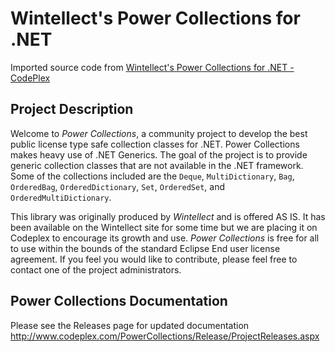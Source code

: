 # Wintellect's Power Collections for .NET #
Imported source code from [Wintellect's Power Collections for .NET - CodePlex](http://powercollections.codeplex.com/ "Wintellect's Power Collections for .NET - CodePlex")

## Project Description ##
Welcome to *Power Collections*, a community project to develop the best public license type safe collection classes for .NET. Power Collections makes heavy use of .NET Generics. The goal of the project is to provide generic collection classes that are not available in the .NET framework. Some of the collections included are the `Deque`, `MultiDictionary`, `Bag`, `OrderedBag`, `OrderedDictionary`, `Set`, `OrderedSet`, and `OrderedMultiDictionary`.

This library was originally produced by *Wintellect* and is offered AS IS. It has been available on the Wintellect site for some time but we are placing it on Codeplex to encourage its growth and use.
*Power Collections* is free for all to use within the bounds of the standard Eclipse End user license agreement. If you feel you would like to contribute, please feel free to contact one of the project administrators.

## Power Collections Documentation ##
Please see the Releases page for updated documentation <http://www.codeplex.com/PowerCollections/Release/ProjectReleases.aspx>